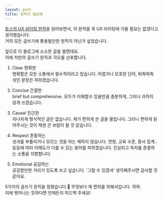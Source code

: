 ```yaml
---
layout: post
title: 원칙이 필요해
---
```


[토스의 UX 라이팅 원칙](https://toss.tech/article/8-writing-principles-of-toss)을 읽어보면서, 이 원칙을 꼭 UX 라이팅에 가둘 필요는 없겠다고 생각했습니다.  
거의 모든 글쓰기에 통용될만한 원칙이 아닌가 싶었습니다.

앞으로 이 블로그에 소소한 글을 쓸텐데요.  
이에 저만의 글쓰기 원칙과 각오를 선포합니다.

1. Clear 명확한  
명확함은 모든 소통에서 필수적이라고 믿습니다.
어렵거나 모호한 단어, 뒤죽박죽 섞인 문장은 피하겠습니다.

2. Concise 간결한  
brief but comprehensive.
모두가 이해할수 있을만큼 충분하게, 그러나 과하지 않게 쓰겠습니다.

3. Causal 친근한  
지나치게 형식적인 글은 없습니다. 제가 편하게 쓴 글을 올립니다.
그러니 편하게 읽어주시는 것이 제겐 큰 보람이 될 것 같습니다.

4. Respect 존중하는  
성과를 부풀리거나 모르는 것을 아는 체하지 않습니다.
연령, 교육 수준, 종사 업계.. 등등에 따라 이해도가 다를 수 있는 용어를 피하겠습니다.
진실되고 독자를 존중하는 소통을 지향합니다.

5. Emotional 공감하는  
공감할만한 거리가 있도록 쓰고 싶습니다.
'그럴 수 있겠네' 생각해주시면 감사할 것 같아요.

5가지의 글쓰기 원칙을 정했습니다.
무엇보다 제 편의를 위해서입니다. 하하.  
이에 벗어나는 듯하다면 언제든지 피드백 주세요!
